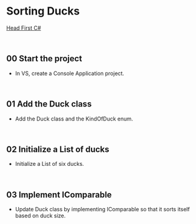 # Sorting Ducks
[Head First C#](http://www.headfirstlabs.com/books//hfcsharp/)

&nbsp;
## 00 Start the project
* In VS, create a Console Application project.

&nbsp;
## 01 Add the Duck class
* Add the Duck class and the KindOfDuck enum.

&nbsp;
## 02 Initialize a List of ducks
* Initialize a List of six ducks.

&nbsp;
## 03 Implement IComparable<Duck>
* Update Duck class by implementing IComparable<Duck> so that it sorts
itself  based on duck size.
